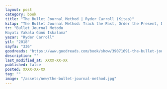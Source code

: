 ```yaml
---
layout: post
category: book
title: "The Bullet Journal Method | Ryder Carroll (Kitap)"
kitap: "The Bullet Journal Method: Track the Past, Order the Present, Design the Future"
tr: "Bullet Journal Metodu   
Hayatı Yakala Günü Iskalama"
yazar: "Ryder Carroll"
yil: "2018"
sayfa: "336"
goodreads: "https://www.goodreads.com/book/show/39071691-the-bullet-journal-method"
description: ""
last_modified_at: XXXX-XX-XX
published: false
posted: XXXX-XX-XX
tag: ""
image: "/assets/new/the-bullet-journal-method.jpg"
---
```

